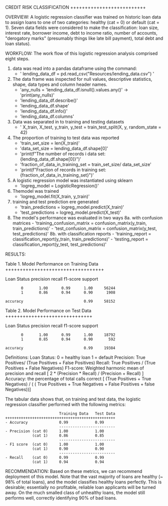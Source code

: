 CREDIT RISK CLASSIFICATION
++++++++++++++++++++++++++

OVERVIEW:
A logistic regression classifier was trained on historic loan data to assign loans to one
of two categories: healthy (cat = 0) or default (cat = 1). Seven data fields were 
considered to make the classification: loan size, interest rate, borrower income, debt
to income ratio, number of accounts, "derogatory marks" (presumably things like late bill
payment), total debt and loan status).

WORKFLOW:
The work flow of this logistic regression analysis comprised eight steps. 
1. data was read into a pandas dataframe using the command:
	- ' lending_data_df = pd.read_csv("Resources/lending_data.csv") '
2. The data frame was inspected for null values, descriptive statistics, shape, data
types and column header names.
	- 'any_nulls = 'lending_data_df.isnull().values.any()' -> 'print(any_nulls)'
	- 'lending_data_df.describe()'
	- 'lending_data_df.shape'
	- 'lending_data_df.info()'
	- 'lending_data_df.columns'
3. Data was separated in to training and testing datasets
	- ' X_train, X_test, y_train, y_test = train_test_split(X, y, random_state = 42)
4. The proportion of training to test data was reported
	- 'train_set_size = len(X_train)'
	- 'data_set_size = lending_data_df.shape[0]'
	- 'print(f"The number of records i data set: {lending_data_df.shape[0]}")'
	- 'fraction_of_data_in_training_set = train_set_size/ data_set_size'
	- 'print(f"Fraction of records in training set: {fraction_of_data_in_training_set}")'
5. A logistic regression model was instantiated using sklearn
	- 'logreg_model = LogisticRegression()'
6. Themodel was trained
	- 'logreg_model.fit(X_train, y_train)'
7. training and test prediction ere generated
	- 'train_predictions = logreg_model.predict(X_train)'
	- 'test_predictions = logreg_model.predict(X_test)'
8. The model's performance was evaluated in two ways
  	8a. with confusion matrices
  		- 'training_confusion_matrix = confusion_matrix(y_train, train_predictions)'
 	 	- 'test_confusion_matrix = confusion_matrix(y_test, test_predictions)'
  	8b. with classification reports
  		- 'training_report = classification_report(y_train, train_predictions)'
  		- 'testing_report = classification_report(y_test, test_predictions)'

RESULTS:

Table 1. Model Performance on Training Data
++++++++++++++++++++++++++++++++++

Loan Status    precision    recall  f1-score   support

           0       1.00      0.99      1.00     56244
           1       0.86      0.94      0.90      1908
           
    accuracy                           0.99     58152

Table 2. Model Performance on Test Data
++++++++++++++++++++++++++++++

Loan Status    precision    recall  f1-score   support

           0       1.00      0.99      1.00     18792
           1       0.85      0.94      0.90       592
           
    accuracy                           0.99     19384
    
Definitions:
	Loan Status: 0 = healthy loan
                 1 = default
	Precision: True Positives/ (True Positives + False Positives)
	Recall: True Positives / (True Positives + False Negatives)
	F1-score: Weighted harmonic mean of precision and recall
	          [ 2 * (Precision * Recall) / (Precision + Recall) ]
	Accuracy: the percentage of total calls correct
	        [  (True Positives + True Negatives) / (
	            ( True Positives + True Negatives + False Positives + false Negatives))]
	            
The tabular data shows that, on training and test data,  the logistic regression 
classifier performed with the following metrics:

							Training Data	Test Data
	+++++++++++++++++++++++++++++++++++++++++++++++++
	- Accuracy				0.99			0.99
	                        -------------------------
	- Precision	(cat 0)		1.00			1.00
				(cat 1)		0.86			0.85
				           	-------------------------
	- F1 score  (cat 0)		1.00			1.00
				(cat 1)		0.90			0.90
							-------------------------
	- Recall	(cat 0)		0.99			0.99
				(cat 1)		0.94			0.94	
	
RECOMMENDATION:
Based on these metrics, we can recommend deployment of this model. Note that the vast 
majority of loans are healthy (~ 98% of total loans), and the model classifies healthy 
loans perfectly. This is desirable;  essentially no profitable, reliable loan applicants 
will be turned away. On the much smalled class of unhealthy loans, the model still 
performs well, correctly identifying 90% of bad loans. 